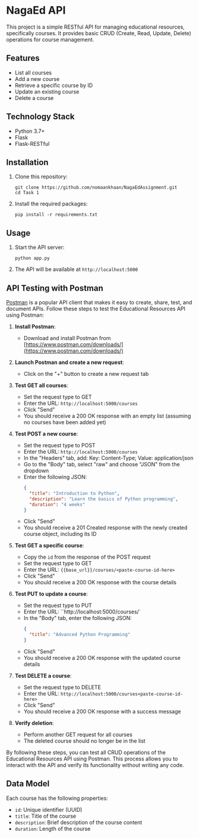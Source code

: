 # NagaEd API

This project is a simple RESTful API for managing educational resources, specifically courses. It provides basic CRUD (Create, Read, Update, Delete) operations for course management.

## Features

- List all courses
- Add a new course
- Retrieve a specific course by ID
- Update an existing course
- Delete a course

## Technology Stack

- Python 3.7+
- Flask
- Flask-RESTful

## Installation

1. Clone this repository:
   ```
   git clone https://github.com/nomaankhaan/NagaEdAssignment.git
   cd Task 1
   ```

2. Install the required packages:
   ```
   pip install -r requirements.txt
   ```

## Usage

1. Start the API server:
   ```
   python app.py
   ```

2. The API will be available at `http://localhost:5000`

## API Testing with Postman

[Postman](https://www.postman.com/) is a popular API client that makes it easy to create, share, test, and document APIs. Follow these steps to test the Educational Resources API using Postman:

1. **Install Postman**: 
   - Download and install Postman from [https://www.postman.com/downloads/](https://www.postman.com/downloads/)

2. **Launch Postman and create a new request**:
   - Click on the "+" button to create a new request tab

4. **Test GET all courses**:
   - Set the request type to GET
   - Enter the URL: `http://localhost:5000/courses`
   - Click "Send"
   - You should receive a 200 OK response with an empty list (assuming no courses have been added yet)

5. **Test POST a new course**:
   - Set the request type to POST
   - Enter the URL: `http://localhost:5000/courses`
   -  In the "Headers" tab, add: Key: Content-Type; Value: application/json
   - Go to the "Body" tab, select "raw" and choose "JSON" from the dropdown
   - Enter the following JSON:
     ```json
     {
       "title": "Introduction to Python",
       "description": "Learn the basics of Python programming",
       "duration": "4 weeks"
     }
     ```
   - Click "Send"
   - You should receive a 201 Created response with the newly created course object, including its ID

6. **Test GET a specific course**:
   - Copy the `id` from the response of the POST request
   - Set the request type to GET
   - Enter the URL: `{{base_url}}/courses/<paste-course-id-here>`
   - Click "Send"
   - You should receive a 200 OK response with the course details

7. **Test PUT to update a course**:
   - Set the request type to PUT
   - Enter the URL: ``http://localhost:5000/courses/<paste-course-id-here>`
   - In the "Body" tab, enter the following JSON:
     ```json
     {
       "title": "Advanced Python Programming"
     }
     ```
   - Click "Send"
   - You should receive a 200 OK response with the updated course details

8. **Test DELETE a course**:
   - Set the request type to DELETE
   - Enter the URL: `http://localhost:5000/courses<paste-course-id-here>`
   - Click "Send"
   - You should receive a 200 OK response with a success message

9. **Verify deletion**:
   - Perform another GET request for all courses
   - The deleted course should no longer be in the list

By following these steps, you can test all CRUD operations of the Educational Resources API using Postman. This process allows you to interact with the API and verify its functionality without writing any code.

## Data Model

Each course has the following properties:

- `id`: Unique identifier (UUID)
- `title`: Title of the course
- `description`: Brief description of the course content
- `duration`: Length of the course
